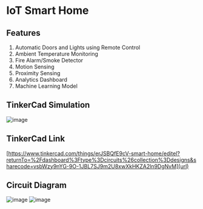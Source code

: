 #  IoT Smart Home

## Features
1.	Automatic Doors and Lights using Remote Control
2.	Ambient Temperature Monitoring
3.	Fire Alarm/Smoke Detector
4.	Motion Sensing
5.	Proximity Sensing
6.	Analytics Dashboard
7.	Machine Learning Model

## TinkerCad Simulation
![image](https://github.com/Mydah-Nasir/Smart-Home-IoT-Project/assets/77966399/3d2aaf09-1e3d-4177-b082-23fb2fe54ed0)

## TinkerCad Link
[https://www.tinkercad.com/things/erJSBQfE9cV-smart-home/editel?returnTo=%2Fdashboard%3Ftype%3Dcircuits%26collection%3Ddesigns&sharecode=vsbWzy9nYG-9O-1JBL7SJ9m2U8xwXkHKZA2ln9DgNvM](url)

## Circuit Diagram
![image](https://github.com/Mydah-Nasir/Smart-Home-IoT-Project/assets/77966399/0e915926-ae8d-4e5e-b78c-7d5d12888f9c)
![image](https://github.com/Mydah-Nasir/Smart-Home-IoT-Project/assets/77966399/766107b1-bfd5-49cf-8b23-ed5caff40ebe)

